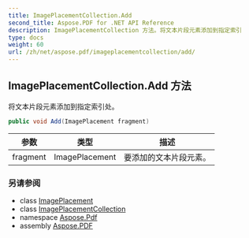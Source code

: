 ```yaml
---
title: ImagePlacementCollection.Add
second_title: Aspose.PDF for .NET API Reference
description: ImagePlacementCollection 方法。将文本片段元素添加到指定索引
type: docs
weight: 60
url: /zh/net/aspose.pdf/imageplacementcollection/add/
---
```

## ImagePlacementCollection.Add 方法

将文本片段元素添加到指定索引处。

```csharp
public void Add(ImagePlacement fragment)
```

| 参数 | 类型 | 描述 |
| --- | --- | --- |
| fragment | ImagePlacement | 要添加的文本片段元素。 |

### 另请参阅

* class [ImagePlacement](../../imageplacement/)
* class [ImagePlacementCollection](../)
* namespace [Aspose.Pdf](../../../aspose.pdf/)
* assembly [Aspose.PDF](../../../)